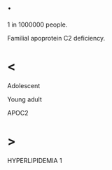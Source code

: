 # .

1 in 1000000 people.

Familial apoprotein C2 deficiency.

# <

Adolescent

Young adult

APOC2

# >

HYPERLIPIDEMIA 1
